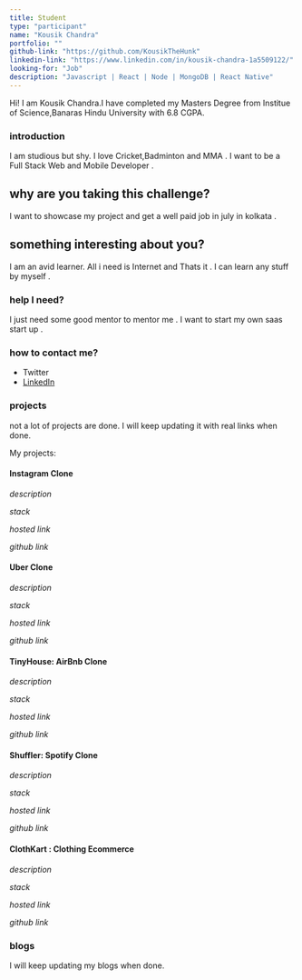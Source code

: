 ```yaml
---
title: Student
type: "participant"
name: "Kousik Chandra"
portfolio: ""
github-link: "https://github.com/KousikTheHunk"
linkedin-link: "https://www.linkedin.com/in/kousik-chandra-1a5509122/"
looking-for: "Job"
description: "Javascript | React | Node | MongoDB | React Native"
---
```


Hi! I am Kousik Chandra.I have completed my Masters Degree from Institue of Science,Banaras Hindu University with 6.8 CGPA.

### introduction

I am studious but shy. I love Cricket,Badminton and MMA . I want to be a Full Stack Web and Mobile Developer .

## why are you taking this challenge?

I want to showcase my project and get a well paid job in july in kolkata .

## something interesting about you?

I am an avid learner. All i need is Internet and Thats it . I can learn any stuff by myself .

### help I need?

I just need some good mentor to mentor me . I want to start my own saas start up .

### how to contact me?

- Twitter
- [LinkedIn](https://www.linkedin.com/in/kousik-chandra-1a5509122/)

### projects

not a lot of projects are done. I will keep updating it with real links when done.

My projects:

#### Instagram Clone

_description_ 

_stack_ 

_hosted link_ 

_github link_ 

#### Uber Clone

_description_ 

_stack_ 

_hosted link_ 

_github link_ 

#### TinyHouse: AirBnb Clone

_description_ 

_stack_ 

_hosted link_ 

_github link_ 
#### Shuffler: Spotify Clone

_description_ 

_stack_ 

_hosted link_ 

_github link_ 

#### ClothKart : Clothing Ecommerce

_description_ 

_stack_ 

_hosted link_ 

_github link_ 

### blogs

 I will keep updating my blogs when done.


